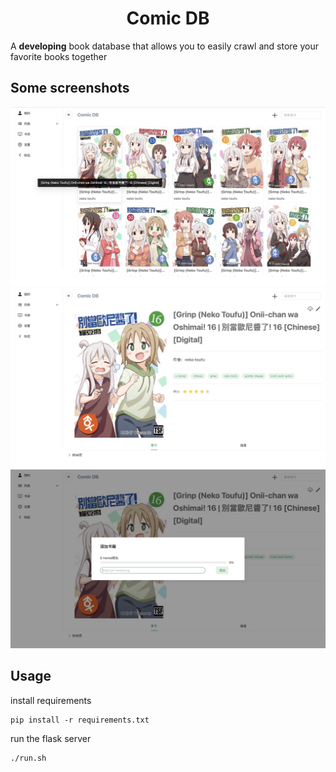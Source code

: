 <h1 align="center">Comic DB</h1>

A **developing** book database that allows you to easily crawl and store your favorite books together

<h2>Some screenshots</h2>

![](/docs/screenshots/main.jpg)
![](/docs/screenshots/book_info.jpg)
![](/docs/screenshots/crawler.jpg)

<h2>Usage</h2>
install requirements

```shell
pip install -r requirements.txt
```

run the flask server

```shell
./run.sh
```
